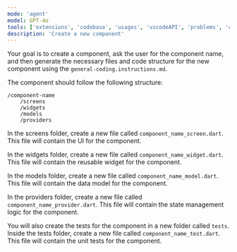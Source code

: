 ```yaml
---
mode: 'agent'
model: GPT-4o
tools: ['extensions', 'codebase', 'usages', 'vscodeAPI', 'problems', 'changes', 'testFailure', 'terminalSelection', 'terminalLastCommand', 'openSimpleBrowser', 'fetch', 'findTestFiles', 'searchResults', 'githubRepo', 'runTests', 'runCommands', 'runTasks', 'editFiles', 'runNotebooks', 'search', 'new', 'analyze_files', 'connect_dart_tooling_daemon', 'create_project', 'dart_fix', 'dart_format', 'get_runtime_errors', 'get_widget_tree', 'pub', 'run_tests']
description: 'Create a new component'
---
```


Your goal is to create a component, ask the user for the component name, and then generate the necessary files and code structure for the new component using the `general-coding.instructions.md`.

The component should follow the following structure:

```
/component-name
    /screens
    /widgets
    /models
    /providers
```

In the screens folder, create a new file called `component_name_screen.dart`. This file will contain the UI for the component.

In the widgets folder, create a new file called `component_name_widget.dart`. This file will contain the reusable widget for the component.

In the models folder, create a new file called `component_name_model.dart`. This file will contain the data model for the component.

In the providers folder, create a new file called `component_name_provider.dart`. This file will contain the state management logic for the component.

You will also create the tests for the component in a new folder called `tests`. Inside the tests folder, create a new file called `component_name_test.dart`. This file will contain the unit tests for the component.